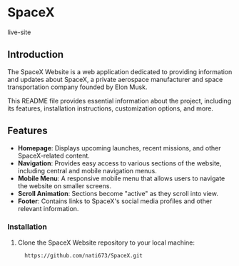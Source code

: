 # SpaceX
live-site  

## Introduction

The SpaceX Website is a web application dedicated to providing information and updates about SpaceX, a private aerospace manufacturer and space transportation company founded by Elon Musk.

This README file provides essential information about the project, including its features, installation instructions, customization options, and more.

## Features

- **Homepage**: Displays upcoming launches, recent missions, and other SpaceX-related content.
- **Navigation**: Provides easy access to various sections of the website, including central and mobile navigation menus.
- **Mobile Menu**: A responsive mobile menu that allows users to navigate the website on smaller screens.
- **Scroll Animation**: Sections become "active" as they scroll into view.
- **Footer**: Contains links to SpaceX's social media profiles and other relevant information.

### Installation

1. Clone the SpaceX Website repository to your local machine:

   ```bash
     https://github.com/nati673/SpaceX.git
